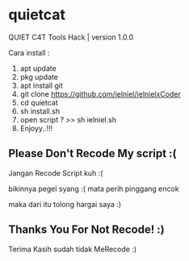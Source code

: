 # quietcat
  QUIET C4T Tools Hack | version 1.0.0
  
  Cara install :
  1. apt update
  2. pkg update
  3. apt install git
  4. git clone https://github.com/ielniel/ielnielxCoder
  5. cd quietcat
  6. sh install.sh
  7. open script ? >> sh ielniel.sh
  8. Enjoyy..!!!
  
  Please Don't Recode My script :(
  ----------------------------------
  Jangan Recode Script kuh :(
  
  bikinnya pegel syang :(
  mata perih
  pinggang encok
  
  maka dari itu tolong hargai saya :)
  
  Thanks You For Not Recode! :)
  --------------------------------
  Terima Kasih sudah tidak MeRecode :)
